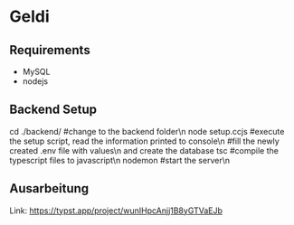# Geldi

## Requirements

- MySQL
- nodejs

## Backend Setup

cd ./backend/       #change to the backend folder\n
node setup.ccjs      #execute the setup script, read the information printed to console\n
#fill the newly created .env file with values\n and create the database
tsc                 #compile the typescript files to javascript\n
nodemon             #start the server\n

## Ausarbeitung

Link: https://typst.app/project/wunIHpcAnjj1B8yGTVaEJb